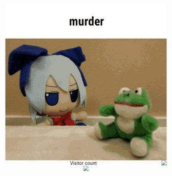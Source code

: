 <p><img src="https://github.com/programmister68/programmister68/blob/main/murder.gif" align="left"></p>
<p><img src="https://github.com/programmister68/programmister68/blob/main/sakuya.gif" align="right"></p>
  
<p align="center"> 
  Visitor count<br>
  <img src="https://profile-counter.glitch.me/programmister68/count.svg" />
</p>
